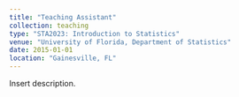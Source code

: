 ```yaml
---
title: "Teaching Assistant"
collection: teaching
type: "STA2023: Introduction to Statistics"
venue: "University of Florida, Department of Statistics"
date: 2015-01-01
location: "Gainesville, FL"
---
```


Insert description.
